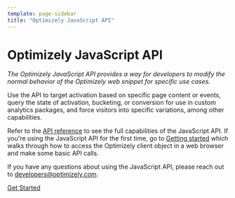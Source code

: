 ```yaml
---
template: page-sidebar
title: "Optimizely JavaScript API"
---
```


# Optimizely JavaScript API

*The Optimizely JavaScript API provides a way for developers to modify the normal behavior of the Optimizely web snippet for specific use cases.*

Use the API to target activation based on specific page content or events, query the state of activation, bucketing, or conversion for use in custom analytics packages, and force visitors into specific variations, among other capabilities.

Refer to the [API reference](/javascript/reference) to see the full capabilities of the JavaScript API. If you're using the JavaScript API for the first time, go to [Getting started](/javascript/guide) which walks through how to access the Optimizely client object in a web browser and make some basic API calls.

If you have any questions about using the JavaScript API, please reach out to [developers@optimizely.com](mailto:developers@optimizely.com).

<a class="lego-button lego-button--brand anchor--middle display--block width-200 text--center" href="../guide/index.html">
Get Started
</a>